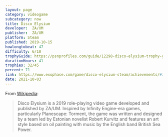 ```yaml
---
layout: page
category: videogame
subcategory: now
title: Disco Elysium
developer: 	ZA/UM
publisher: 	ZA/UM
platform: Steam
published: 2019-10-15
howlongtobeat: 47
difficulty: 6/10
trophyGuide: https://psnprofiles.com/guide/12298-disco-elysium-trophy-guide
durationHours: 41
trophies: 32/45
percent: 71
link: https://www.exophase.com/game/disco-elysium-steam/achievements/#1624301
date: 2021-10-03
---
```


From [Wikipedia](https://en.wikipedia.org/wiki/Disco_Elysium):

> Disco Elysium is a 2019 role-playing video game developed and published by ZA/UM. Inspired by Infinity Engine-era games, particularly Planescape: Torment, the game was written and designed by a team led by Estonian novelist Robert Kurvitz and features an art style based on oil painting with music by the English band British Sea Power.
